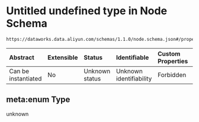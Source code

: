 # Untitled undefined type in Node Schema

```txt
https://dataworks.data.aliyun.com/schemas/1.1.0/node.schema.json#/properties/recurrence/meta:enum
```



| Abstract            | Extensible | Status         | Identifiable            | Custom Properties | Additional Properties | Access Restrictions | Defined In                                                              |
| :------------------ | :--------- | :------------- | :---------------------- | :---------------- | :-------------------- | :------------------ | :---------------------------------------------------------------------- |
| Can be instantiated | No         | Unknown status | Unknown identifiability | Forbidden         | Allowed               | none                | [node.schema.json\*](../../out/node.schema.json "open original schema") |

## meta:enum Type

unknown
